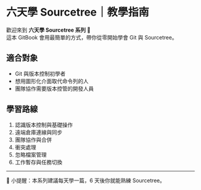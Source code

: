 # 六天學 Sourcetree｜教學指南

歡迎來到 **六天學 Sourcetree 系列** 🎉  
這本 GitBook 會用最簡單的方式，帶你從零開始學會 Git 與 Sourcetree。

## 適合對象
- Git 與版本控制初學者
- 想用圖形化介面取代命令列的人
- 團隊協作需要版本控管的開發人員

## 學習路線
1. 認識版本控制與基礎操作
2. 遠端倉庫連線與同步
3. 團隊協作與合併
4. 衝突處理
5. 忽略檔案管理
6. 工作暫存與任務切換

---
📌 小提醒：本系列建議每天學一篇，6 天後你就能熟練 Sourcetree。
